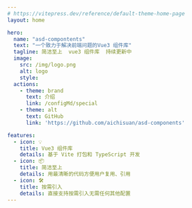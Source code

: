 ```yaml
---
# https://vitepress.dev/reference/default-theme-home-page
layout: home

hero:
  name: "asd-compontents"
  text: "一个致力于解决前端问题的Vue3 组件库"
  tagline: 简洁至上  vue3 组件库  持续更新中
  image: 
    src: /img/logo.png
    alt: logo
    style: 
  actions:
    - theme: brand
      text: 介绍
      link: /configMd/special
    - theme: alt
      text: GitHub
      link: 'https://github.com/aichisuan/asd-components'

features:
  - icon: 💡
    title: Vue3 组件库
    details: 基于 Vite 打包和 TypeScript 开发
  - icon: 📦
    title: 简洁至上
    details: 用最清晰的代码方便用户复用、引用
  - icon: 🛠️
    title: 按需引入
    details: 直接支持按需引入无需任何其他配置
---
```

